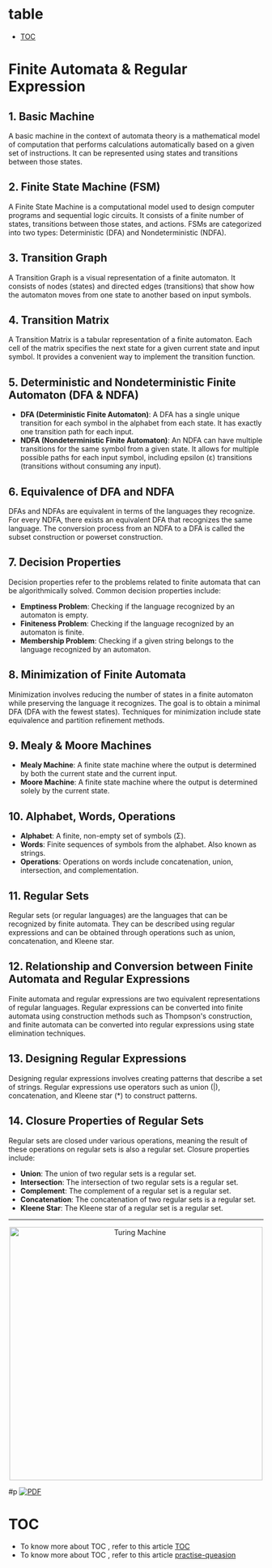 # table 
- [TOC](#toc)









# Finite Automata & Regular Expression

## 1. Basic Machine
A basic machine in the context of automata theory is a mathematical model of computation that performs calculations automatically based on a given set of instructions. It can be represented using states and transitions between those states.

## 2. Finite State Machine (FSM)
A Finite State Machine is a computational model used to design computer programs and sequential logic circuits. It consists of a finite number of states, transitions between those states, and actions. FSMs are categorized into two types: Deterministic (DFA) and Nondeterministic (NDFA).

## 3. Transition Graph
A Transition Graph is a visual representation of a finite automaton. It consists of nodes (states) and directed edges (transitions) that show how the automaton moves from one state to another based on input symbols.

## 4. Transition Matrix
A Transition Matrix is a tabular representation of a finite automaton. Each cell of the matrix specifies the next state for a given current state and input symbol. It provides a convenient way to implement the transition function.

## 5. Deterministic and Nondeterministic Finite Automaton (DFA & NDFA)
- **DFA (Deterministic Finite Automaton)**: A DFA has a single unique transition for each symbol in the alphabet from each state. It has exactly one transition path for each input.
- **NDFA (Nondeterministic Finite Automaton)**: An NDFA can have multiple transitions for the same symbol from a given state. It allows for multiple possible paths for each input symbol, including epsilon (ε) transitions (transitions without consuming any input).

## 6. Equivalence of DFA and NDFA
DFAs and NDFAs are equivalent in terms of the languages they recognize. For every NDFA, there exists an equivalent DFA that recognizes the same language. The conversion process from an NDFA to a DFA is called the subset construction or powerset construction.

## 7. Decision Properties
Decision properties refer to the problems related to finite automata that can be algorithmically solved. Common decision properties include:
- **Emptiness Problem**: Checking if the language recognized by an automaton is empty.
- **Finiteness Problem**: Checking if the language recognized by an automaton is finite.
- **Membership Problem**: Checking if a given string belongs to the language recognized by an automaton.

## 8. Minimization of Finite Automata
Minimization involves reducing the number of states in a finite automaton while preserving the language it recognizes. The goal is to obtain a minimal DFA (DFA with the fewest states). Techniques for minimization include state equivalence and partition refinement methods.

## 9. Mealy & Moore Machines
- **Mealy Machine**: A finite state machine where the output is determined by both the current state and the current input.
- **Moore Machine**: A finite state machine where the output is determined solely by the current state.

## 10. Alphabet, Words, Operations
- **Alphabet**: A finite, non-empty set of symbols (Σ).
- **Words**: Finite sequences of symbols from the alphabet. Also known as strings.
- **Operations**: Operations on words include concatenation, union, intersection, and complementation.

## 11. Regular Sets
Regular sets (or regular languages) are the languages that can be recognized by finite automata. They can be described using regular expressions and can be obtained through operations such as union, concatenation, and Kleene star.

## 12. Relationship and Conversion between Finite Automata and Regular Expressions
Finite automata and regular expressions are two equivalent representations of regular languages. Regular expressions can be converted into finite automata using construction methods such as Thompson's construction, and finite automata can be converted into regular expressions using state elimination techniques.

## 13. Designing Regular Expressions
Designing regular expressions involves creating patterns that describe a set of strings. Regular expressions use operators such as union (|), concatenation, and Kleene star (*) to construct patterns.

## 14. Closure Properties of Regular Sets
Regular sets are closed under various operations, meaning the result of these operations on regular sets is also a regular set. Closure properties include:
- **Union**: The union of two regular sets is a regular set.
- **Intersection**: The intersection of two regular sets is a regular set.
- **Complement**: The complement of a regular set is a regular set.
- **Concatenation**: The concatenation of two regular sets is a regular set.
- **Kleene Star**: The Kleene star of a regular set is a regular set.

---

<p align="center">
  <img src="https://github.com/user-attachments/assets/384197c3-f394-4ba8-b268-e1c469120109" alt="Turing Machine" height="500" width="500">
</p>



#p
[![PDF](https://img.icons8.com/ios-filled/50/000000/pdf.png)](https://github.com/musharraf-33-cyber-security/2-year-notes/raw/main/4%20semester/Finite%20Automata%20and%20Regular%20expression.pdf)










# TOC


- To know more about TOC , refer to this article [TOC](https://notesioe.com/toc-notes-2/)
- To know more about TOC , refer to this article [practise-queasion](https://n.stucor.in/qp/STUCOR_QP-CS3452.pdf)
